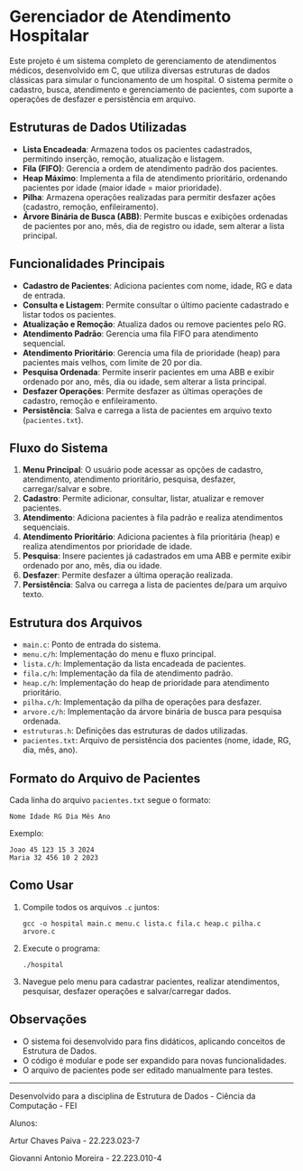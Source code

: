 # Gerenciador de Atendimento Hospitalar

Este projeto é um sistema completo de gerenciamento de atendimentos médicos, desenvolvido em C, que utiliza diversas estruturas de dados clássicas para simular o funcionamento de um hospital. O sistema permite o cadastro, busca, atendimento e gerenciamento de pacientes, com suporte a operações de desfazer e persistência em arquivo.

## Estruturas de Dados Utilizadas

- **Lista Encadeada**: Armazena todos os pacientes cadastrados, permitindo inserção, remoção, atualização e listagem.
- **Fila (FIFO)**: Gerencia a ordem de atendimento padrão dos pacientes.
- **Heap Máximo**: Implementa a fila de atendimento prioritário, ordenando pacientes por idade (maior idade = maior prioridade).
- **Pilha**: Armazena operações realizadas para permitir desfazer ações (cadastro, remoção, enfileiramento).
- **Árvore Binária de Busca (ABB)**: Permite buscas e exibições ordenadas de pacientes por ano, mês, dia de registro ou idade, sem alterar a lista principal.

## Funcionalidades Principais

- **Cadastro de Pacientes**: Adiciona pacientes com nome, idade, RG e data de entrada.
- **Consulta e Listagem**: Permite consultar o último paciente cadastrado e listar todos os pacientes.
- **Atualização e Remoção**: Atualiza dados ou remove pacientes pelo RG.
- **Atendimento Padrão**: Gerencia uma fila FIFO para atendimento sequencial.
- **Atendimento Prioritário**: Gerencia uma fila de prioridade (heap) para pacientes mais velhos, com limite de 20 por dia.
- **Pesquisa Ordenada**: Permite inserir pacientes em uma ABB e exibir ordenado por ano, mês, dia ou idade, sem alterar a lista principal.
- **Desfazer Operações**: Permite desfazer as últimas operações de cadastro, remoção e enfileiramento.
- **Persistência**: Salva e carrega a lista de pacientes em arquivo texto (`pacientes.txt`).

## Fluxo do Sistema

1. **Menu Principal**: O usuário pode acessar as opções de cadastro, atendimento, atendimento prioritário, pesquisa, desfazer, carregar/salvar e sobre.
2. **Cadastro**: Permite adicionar, consultar, listar, atualizar e remover pacientes.
3. **Atendimento**: Adiciona pacientes à fila padrão e realiza atendimentos sequenciais.
4. **Atendimento Prioritário**: Adiciona pacientes à fila prioritária (heap) e realiza atendimentos por prioridade de idade.
5. **Pesquisa**: Insere pacientes já cadastrados em uma ABB e permite exibir ordenado por ano, mês, dia ou idade.
6. **Desfazer**: Permite desfazer a última operação realizada.
7. **Persistência**: Salva ou carrega a lista de pacientes de/para um arquivo texto.

## Estrutura dos Arquivos

- `main.c`: Ponto de entrada do sistema.
- `menu.c/h`: Implementação do menu e fluxo principal.
- `lista.c/h`: Implementação da lista encadeada de pacientes.
- `fila.c/h`: Implementação da fila de atendimento padrão.
- `heap.c/h`: Implementação do heap de prioridade para atendimento prioritário.
- `pilha.c/h`: Implementação da pilha de operações para desfazer.
- `arvore.c/h`: Implementação da árvore binária de busca para pesquisa ordenada.
- `estruturas.h`: Definições das estruturas de dados utilizadas.
- `pacientes.txt`: Arquivo de persistência dos pacientes (nome, idade, RG, dia, mês, ano).

## Formato do Arquivo de Pacientes

Cada linha do arquivo `pacientes.txt` segue o formato:
```
Nome Idade RG Dia Mês Ano
```
Exemplo:
```
Joao 45 123 15 3 2024
Maria 32 456 10 2 2023
```

## Como Usar

1. Compile todos os arquivos `.c` juntos:
   ```
   gcc -o hospital main.c menu.c lista.c fila.c heap.c pilha.c arvore.c
   ```
2. Execute o programa:
   ```
   ./hospital
   ```
3. Navegue pelo menu para cadastrar pacientes, realizar atendimentos, pesquisar, desfazer operações e salvar/carregar dados.

## Observações
- O sistema foi desenvolvido para fins didáticos, aplicando conceitos de Estrutura de Dados.
- O código é modular e pode ser expandido para novas funcionalidades.
- O arquivo de pacientes pode ser editado manualmente para testes.

---
Desenvolvido para a disciplina de Estrutura de Dados - Ciência da Computação - FEI

Alunos:                        

   Artur Chaves Paiva - 22.223.023-7

   Giovanni Antonio Moreira - 22.223.010-4
